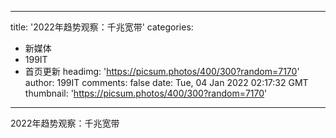 
---
title: '2022年趋势观察：千兆宽带'
categories: 
 - 新媒体
 - 199IT
 - 首页更新
headimg: 'https://picsum.photos/400/300?random=7170'
author: 199IT
comments: false
date: Tue, 04 Jan 2022 02:17:32 GMT
thumbnail: 'https://picsum.photos/400/300?random=7170'
---

<div>   
2022年趋势观察：千兆宽带  
</div>
            